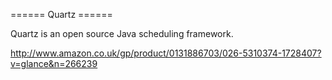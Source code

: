 ====== Quartz ======

Quartz is an open source Java scheduling framework.


http://www.amazon.co.uk/gp/product/0131886703/026-5310374-1728407?v=glance&n=266239